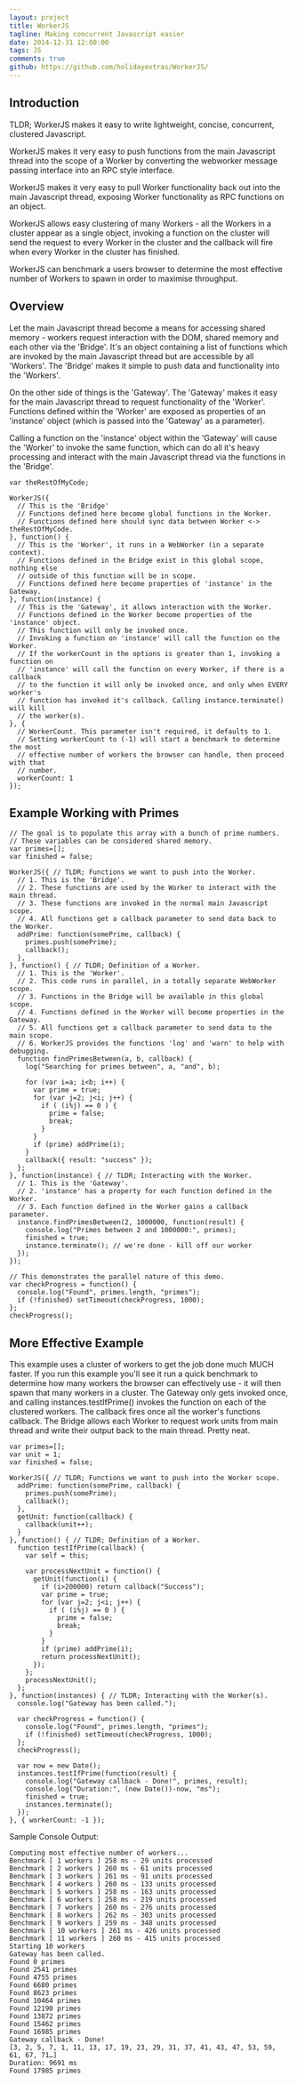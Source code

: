 ```yaml
---
layout: project
title: WorkerJS
tagline: Making concurrent Javascript easier
date: 2014-12-31 12:00:00
tags: JS
comments: true
github: https://github.com/holidayextras/WorkerJS/
---
```


## Introduction
TLDR; WorkerJS makes it easy to write lightweight, concise, concurrent, clustered Javascript.

WorkerJS makes it very easy to push functions from the main Javascript thread into the scope of a Worker by converting the webworker message passing interface into an RPC style interface.

WorkerJS makes it very easy to pull Worker functionality back out into the main Javascript thread, exposing Worker functionality as RPC functions on an object.

WorkerJS allows easy clustering of many Workers - all the Workers in a cluster appear as a single object, invoking a function on the cluster will send the request to every Worker in the cluster and the callback will fire when every Worker in the cluster has finished.

WorkerJS can benchmark a users browser to determine the most effective number of Workers to spawn in order to maximise throughput.

## Overview
Let the main Javascript thread become a means for accessing shared memory - workers request interaction with the DOM, shared memory and each other via the 'Bridge'. It's an object containing a list of functions which are invoked by the main Javascript thread but are accessible by all 'Workers'. The 'Bridge' makes it simple to push data and functionality into the 'Workers'.

On the other side of things is the 'Gateway'. The 'Gateway' makes it easy for the main Javascript thread to request functionality of the 'Worker'. Functions defined within the 'Worker' are exposed as properties of an 'instance' object (which is passed into the 'Gateway' as a parameter).

Calling a function on the 'instance' object within the 'Gateway' will cause the 'Worker' to invoke the same function, which can do all it's heavy processing and interact with the main Javascript thread via the functions in the 'Bridge'.

```
var theRestOfMyCode;

WorkerJS({
  // This is the 'Bridge'
  // Functions defined here become global functions in the Worker.
  // Functions defined here should sync data between Worker <-> theRestOfMyCode.
}, function() { 
  // This is the 'Worker', it runs in a WebWorker (in a separate context).
  // Functions defined in the Bridge exist in this global scope, nothing else
  // outside of this function will be in scope.
  // Functions defined here become properties of 'instance' in the Gateway.
}, function(instance) {
  // This is the 'Gateway', it allows interaction with the Worker.
  // Functions defined in the Worker become properties of the 'instance' object.
  // This function will only be invoked once.
  // Invoking a function on 'instance' will call the function on the Worker.
  // If the workerCount in the options is greater than 1, invoking a function on
  // 'instance' will call the function on every Worker, if there is a callback
  // to the function it will only be invoked once, and only when EVERY worker's
  // function has invoked it's callback. Calling instance.terminate() will kill
  // the worker(s).
}, {
  // WorkerCount. This parameter isn't required, it defaults to 1.
  // Setting workerCount to (-1) will start a benchmark to determine the most 
  // effective number of workers the browser can handle, then proceed with that
  // number.
  workerCount: 1
});
```
## Example Working with Primes
```
// The goal is to populate this array with a bunch of prime numbers.
// These variables can be considered shared memory.
var primes=[];
var finished = false;

WorkerJS({ // TLDR; Functions we want to push into the Worker.
  // 1. This is the 'Bridge'.
  // 2. These functions are used by the Worker to interact with the main thread.
  // 3. These functions are invoked in the normal main Javascript scope.
  // 4. All functions get a callback parameter to send data back to the Worker.
  addPrime: function(somePrime, callback) {
    primes.push(somePrime);
    callback();
  },
}, function() { // TLDR; Definition of a Worker.
  // 1. This is the 'Worker'.
  // 2. This code runs in parallel, in a totally separate WebWorker scope. 
  // 3. Functions in the Bridge will be available in this global scope.
  // 4. Functions defined in the Worker will become properties in the Gateway.
  // 5. All functions get a callback parameter to send data to the main scope.
  // 6. WorkerJS provides the functions 'log' and 'warn' to help with debugging.
  function findPrimesBetween(a, b, callback) {
    log("Searching for primes between", a, "and", b);

    for (var i=a; i<b; i++) {
      var prime = true;
      for (var j=2; j<i; j++) {
        if ( (i%j) == 0 ) {
          prime = false;
          break;
        }
      }
      if (prime) addPrime(i);
    }
    callback({ result: "success" });
  };
}, function(instance) { // TLDR; Interacting with the Worker.
  // 1. This is the 'Gateway'.
  // 2. 'instance' has a property for each function defined in the Worker.
  // 3. Each function defined in the Worker gains a callback parameter.
  instance.findPrimesBetween(2, 1000000, function(result) {
    console.log("Primes between 2 and 1000000:", primes);
    finished = true;
    instance.terminate(); // we're done - kill off our worker
  });
});

// This demonstrates the parallel nature of this demo.
var checkProgress = function() {
  console.log("Found", primes.length, "primes");
  if (!finished) setTimeout(checkProgress, 1000);
};
checkProgress();
```

## More Effective Example
This example uses a cluster of workers to get the job done much MUCH faster. If you run this example you'll see it run a quick benchmark to determine how many workers the browser can effectively use - it will then spawn that many workers in a cluster. The Gateway only gets invoked once, and calling instances.testIfPrime() invokes the function on each of the clustered workers. The callback fires once all the worker's functions callback. The Bridge allows each Worker to request work units from main thread and write their output back to the main thread. Pretty neat.

```
var primes=[];
var unit = 1;
var finished = false;

WorkerJS({ // TLDR; Functions we want to push into the Worker scope.
  addPrime: function(somePrime, callback) {
    primes.push(somePrime);
    callback();
  },
  getUnit: function(callback) {
    callback(unit++);
  }
}, function() { // TLDR; Definition of a Worker.
  function testIfPrime(callback) {
    var self = this;

    var processNextUnit = function() {
      getUnit(function(i) {
        if (i>200000) return callback("Success");
        var prime = true;
        for (var j=2; j<i; j++) {
          if ( (i%j) == 0 ) {
            prime = false;
            break;
          }
        }
        if (prime) addPrime(i);
        return processNextUnit();
      });
    };
    processNextUnit();
  };
}, function(instances) { // TLDR; Interacting with the Worker(s).
  console.log("Gateway has been called.");

  var checkProgress = function() {
    console.log("Found", primes.length, "primes");
    if (!finished) setTimeout(checkProgress, 1000);
  };
  checkProgress();

  var now = new Date();
  instances.testIfPrime(function(result) {
    console.log("Gateway callback - Done!", primes, result);
    console.log("Duration:", (new Date())-now, "ms");
    finished = true;
    instances.terminate();
  });
}, { workerCount: -1 });
```

Sample Console Output:

```
Computing most effective number of workers... 
Benchmark [ 1 workers ] 258 ms - 29 units processed
Benchmark [ 2 workers ] 260 ms - 61 units processed
Benchmark [ 3 workers ] 261 ms - 91 units processed
Benchmark [ 4 workers ] 260 ms - 133 units processed
Benchmark [ 5 workers ] 258 ms - 163 units processed
Benchmark [ 6 workers ] 258 ms - 219 units processed
Benchmark [ 7 workers ] 260 ms - 276 units processed
Benchmark [ 8 workers ] 262 ms - 303 units processed
Benchmark [ 9 workers ] 259 ms - 348 units processed
Benchmark [ 10 workers ] 261 ms - 426 units processed
Benchmark [ 11 workers ] 260 ms - 415 units processed
Starting 10 workers
Gateway has been called.
Found 0 primes
Found 2541 primes 
Found 4755 primes 
Found 6680 primes 
Found 8623 primes 
Found 10464 primes 
Found 12190 primes 
Found 13872 primes 
Found 15462 primes 
Found 16985 primes 
Gateway callback - Done! 
[3, 2, 5, 7, 1, 11, 13, 17, 19, 23, 29, 31, 37, 41, 43, 47, 53, 59, 61, 67, 71…]
Duration: 9691 ms
Found 17985 primes 
```


